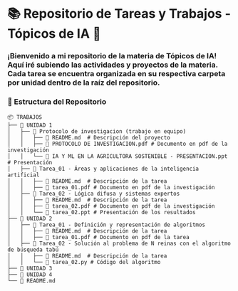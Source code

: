 # 📚 Repositorio de Tareas y Trabajos - Tópicos de IA 🤖

### ¡Bienvenido a mi repositorio de la materia de Tópicos de IA! Aquí iré subiendo las actividades y proyectos de la materia. Cada tarea se encuentra organizada en su respectiva carpeta por unidad dentro de la raíz del repositorio.

### 📂 Estructura del Repositorio
```
📦 TRABAJOS
├── 📁 UNIDAD 1
│   ├── 📁 Protocolo de investigacion (trabajo en equipo)
│   │   ├── 📄 README.md  # Descripción del proyecto
│   │   ├── 📄 PROTOCOLO DE INVESTIGACION.pdf # Documento en pdf de la investigación
│   │   └── 📄 IA Y ML EN LA AGRICULTORA SOSTENIBLE - PRESENTACION.ppt # Presentación
│   ├── 📁 Tarea_01 - Áreas y aplicaciones de la inteligencia artificial
│   │   ├── 📄 README.md  # Descripción de la tarea
│   │   ├── 📄 tarea_01.pdf # Documento en pdf de la investigación
│   ├── 📁 Tarea_02 - Lógica difusa y sistemas expertos
│   │   ├── 📄 README.md  # Descripción de la tarea
│   │   ├── 📄 tarea_02.pdf # Documento en pdf de la investigación
│   │   └── 📄 tarea_02.ppt # Presentación de los resultados
├── 📁 UNIDAD 2
│   ├── 📁 Tarea_01 - Definición y representación de algoritmos
│   │   ├── 📄 README.md  # Descripción de la tarea
│   │   ├── 📄 tarea_01.pdf # Documento en pdf de la tarea
│   ├── 📁 Tarea_02 - Solución al problema de N reinas con el algoritmo de búsqueda tabú
│   │   ├── 📄 README.md  # Descripción de la tarea
│   │   └── 📄 tarea_02.py # Código del algoritmo
├── 📁 UNIDAD 3
├── 📁 UNIDAD 4
└── 📄 README.md
```
